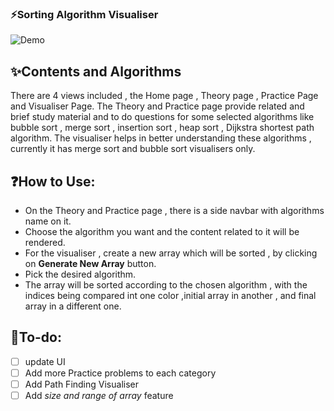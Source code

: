 ### :zap:Sorting Algorithm Visualiser
![Demo](Demo/React-App-Google-Chrome-2020-07.gif)

## :sparkles:Contents and Algorithms
There are 4 views included , the Home page , Theory page , Practice Page and Visualiser Page. The Theory and Practice page provide related and brief study material and to do questions for some selected algorithms like bubble sort , merge sort , insertion sort , heap sort , Dijkstra shortest path algorithm.
The visualiser helps in better understanding these algorithms , currently it has merge sort and bubble sort visualisers only.

## :question:How to Use:

* On the Theory and Practice page , there is a side navbar with algorithms name on it.
* Choose the algorithm you want and the content related to it will be rendered.
* For the visualiser , create a new array which will be sorted , by clicking on **Generate New Array** button.
* Pick the desired algorithm.
* The array will be sorted according to the chosen algorithm , with the indices being compared int one color ,initial array in another , and final array in a different one.

## :anger:To-do:
- [ ] update UI
- [ ] Add more Practice problems to each category
- [ ] Add Path Finding Visualiser
- [ ] Add *size and range of array* feature
